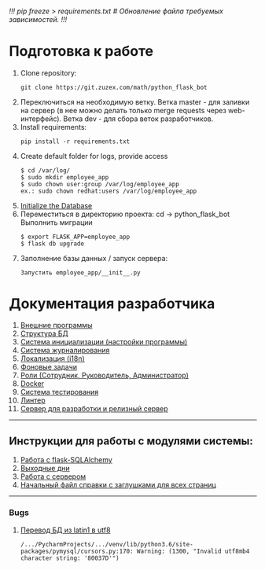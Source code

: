 ###### !!! pip freeze > requirements.txt  # Обновление файла требуемых зависимостей. !!!


# **Подготовка к работе**

1. Clone repository:
    ```
    git clone https://git.zuzex.com/math/python_flask_bot
    ```
1. Переключиться на необходимую ветку. Ветка master - для заливки на сервер (в нее можно делать только merge requests через web-интерфейс).
Ветка dev - для сбора веток разработчиков.
1. Install requirements:
    ```
    pip install -r requirements.txt
    ```
1. Create default folder for logs, provide access
    ```
    $ cd /var/log/
    $ sudo mkdir employee_app
    $ sudo chown user:group /var/log/employee_app
    ex.: sudo chown redhat:users /var/log/employee_app
    ```
1. [Initialize the Database](readme/true_init_database.md)
1. Переместиться в директорию проекта: cd -> python_flask_bot<br/> 
Выполнить миграции
    ~~~
    $ export FLASK_APP=employee_app
    $ flask db upgrade
    ~~~
1. Заполнение базы данных / запуск сервера:
    ~~~
    Запустить employee_app/__init__.py
    ~~~

# Документация разработчика
1. [Внешние программы](readme/external_programs.md)
1. [Структура БД](readme/db_structure.md)
1. [Система инициализации (настройки программы)](readme/config_ini.md)
1. [Система журналирования](readme/logging.md)
1. [Локализация (i18n)](readme/localization.md)
1. [Фоновые задачи](readme/flask_backgroundscheduler.md)
1. [Роли (Сотрудник, Руководитель, Администратор)](readme/roles.md)
1. [Docker](readme/docker.md)
1. [Система тестирования](readme/tests.md)
1. [Линтер](readme/pylint.md)
1. [Сервер для разработки и релизный сервер](readme/servers.md)

---
## Инструкции для работы с модулями системы:
1. [Работа с flask-SQLAlchemy](readme/flask-SQLAlchemy.md)
1. [Выходные дни](readme/holidays.md)
1. [Работа с сервером](readme/work_with_server.md)
1. [Начальный файл справки с заглушками для всех страниц](readme/help-init.md)
---
### Bugs
1. [Перевод БД из latin1 в utf8](readme/bug_db_collation.md)
    ~~~
    /.../PycharmProjects/.../venv/lib/python3.6/site-packages/pymysql/cursors.py:170: Warning: (1300, "Invalid utf8mb4 character string: '80037D'")
    ~~~